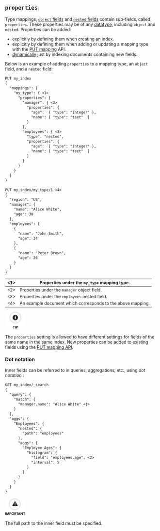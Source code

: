 ## `properties`

Type mappings, [`object` fields](object.html) and [`nested` fields](nested.html) contain sub-fields, called `properties`. These properties may be of any [datatype](mapping-types.html), including `object` and `nested`. Properties can be added:

  * explicitly by defining them when [creating an index](indices-create-index.html). 
  * explicitly by defining them when adding or updating a mapping type with the [PUT mapping](indices-put-mapping.html) API. 
  * [dynamically](dynamic-mapping.html) just by indexing documents containing new fields. 



Below is an example of adding `properties` to a mapping type, an `object` field, and a `nested` field:
    
    
    PUT my_index
    {
      "mappings": {
        "my_type": { <1>
          "properties": {
            "manager": { <2>
              "properties": {
                "age":  { "type": "integer" },
                "name": { "type": "text"  }
              }
            },
            "employees": { <3>
              "type": "nested",
              "properties": {
                "age":  { "type": "integer" },
                "name": { "type": "text"  }
              }
            }
          }
        }
      }
    }
    
    PUT my_index/my_type/1 <4>
    {
      "region": "US",
      "manager": {
        "name": "Alice White",
        "age": 30
      },
      "employees": [
        {
          "name": "John Smith",
          "age": 34
        },
        {
          "name": "Peter Brown",
          "age": 26
        }
      ]
    }

<1>| Properties under the `my_type` mapping type.     
---|---    
<2>| Properties under the `manager` object field.     
<3>| Properties under the `employees` nested field.     
<4>| An example document which corresponds to the above mapping.   
  
![Tip](images/icons/tip.png)

The `properties` setting is allowed to have different settings for fields of the same name in the same index. New properties can be added to existing fields using the [PUT mapping API](indices-put-mapping.html).

### Dot notation

Inner fields can be referred to in queries, aggregations, etc., using _dot notation_ :
    
    
    GET my_index/_search
    {
      "query": {
        "match": {
          "manager.name": "Alice White" <1>
        }
      },
      "aggs": {
        "Employees": {
          "nested": {
            "path": "employees"
          },
          "aggs": {
            "Employee Ages": {
              "histogram": {
                "field": "employees.age", <2>
                "interval": 5
              }
            }
          }
        }
      }
    }

![Important](images/icons/important.png)

The full path to the inner field must be specified.
